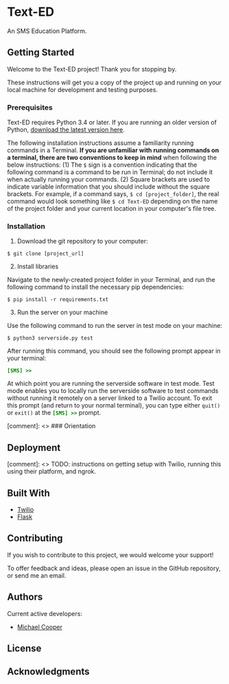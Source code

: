 # Text-ED
An SMS Education Platform.

## Getting Started
Welcome to the Text-ED project! Thank you for stopping by.

These instructions will get you a copy of the project up and running on your local machine for development and testing purposes.

### Prerequisites
Text-ED requires Python 3.4 or later. If you are running an older version of Python, [download the latest version here](https://www.python.org/downloads/).

The following installation instructions assume a familiarity running commands in a Terminal. __If you are unfamiliar with running commands on a terminal, there are two conventions to keep in mind__ when following the below instructions: (1) The ```$``` sign is a convention indicating that the following command is a command to be run in Terminal; do not include it when actually running your commands. (2) Square brackets are used to indicate variable information that you should include without the square brackets. For example, if a command says, ```$ cd [project_folder]```, the real command would look something like ```$ cd Text-ED``` depending on the name of the project folder and your current location in your computer's file tree.

### Installation

1. Download the git repository to your computer:
```
$ git clone [project_url]
```

2. Install libraries

Navigate to the newly-created project folder in your Terminal, and run the following command to install the necessary pip dependencies:
```
$ pip install -r requirements.txt
```

3. Run the server on your machine

Use the following command to run the server in test mode on your machine:

```
$ python3 serverside.py test
```
After running this command, you should see the following prompt appear in your terminal:

<span style="color:green">__```[SMS] >>```__</span>

At which point you are running the serverside software in test mode. Test mode enables you to locally run the serverside software to test commands without running it remotely on a server linked to a Twilio account. To exit this prompt (and return to your normal terminal), you can type either ```quit()``` or ```exit()``` at the <span style="color:green">__```[SMS] >>```__</span> prompt.

[comment]: <> ### Orientation


## Deployment

[comment]: <> TODO: instructions on getting setup with Twilio, running this using their platform, and ngrok.

## Built With

* [Twilio](https://www.twilio.com/)
* [Flask](http://flask.pocoo.org/)

## Contributing

If you wish to contribute to this project, we would welcome your support!

To offer feedback and ideas, please open an issue in the GitHub repository, or send me an email. 

## Authors

Current active developers: 

* [Michael Cooper](https://github.com/cooper-mj)

## License

## Acknowledgments

